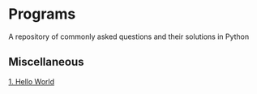 # Programs
A repository of commonly asked questions and their solutions in Python

## Miscellaneous

<a href="https://github.com/visakhvjn/Programs/blob/master/MIscellaneous/hello_world.py">1. Hello World </a>